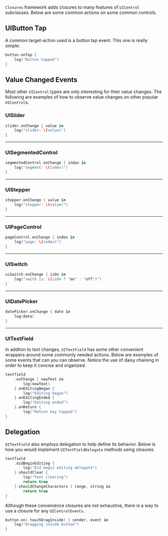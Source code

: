  `Closures` framework adds closures to many features of `UIControl` subclasses.
 Below are some common actions on some common controls.
 
## UIButton Tap
 
 A common target-action used is a button tap event. This one is
 really simple:

```swift
button.onTap {
    log("Button tapped")
}
```
## Value Changed Events
 Most other `UIControl` types are only interesting for their
 value changes. The following are examples of how to observe
 value changes on other popular `UIControl`s.

### UISlider

```swift
slider.onChange { value in
    log("slider: \(value)")
}
```

 * * * *
### UISegmentedControl

```swift
segmentedControl.onChange { index in
    log("segment: \(index)")
}
```

 * * * *
### UIStepper

```swift
stepper.onChange { value in
    log("stepper: \(value)")
}
```

 * * * *
### UIPageControl

```swift
pageControl.onChange { index in
    log("page: \(index)")
}
```

 * * * *
### UISwitch

```swift
uiSwitch.onChange { isOn in
    log("swith is: \(isOn ? "on" : "off")")
}
```

 * * * *
### UIDatePicker

```swift
datePicker.onChange { date in
    log(date)
}
```

 * * * *
### UITextField
 
 In addtion to text changes, `UITextField` has some other convenient wrappers
 around some commonly needed actions. Below are examples of some events that
 can you can observe. Notice the use of daisy chaining in order to keep it
 concise and organized.

```swift
textfield
    .onChange { newText in
        log(newText)
    }.onEditingBegan {
        log("Editing began")
    }.onEditingEnded {
        log("Editing ended")
    }.onReturn {
        log("Return key tapped")
}
```

## Delegation
 `UITextField` also employs delegation to help define its behavior. Below
 is how you would implement `UITextFieldDelegate` methods using closures.

```swift
textfield
    .didBeginEditing {
        log("Did begin editing delegate")
    }.shouldClear {
        log("Text clearing")
        return true
    }.shouldChangeCharacters { range, string in
        return true
}
```

 Although these convenience closures are not exhaustive, there is a way to
 use a closure for any `UIControlEvents`.

```swift
button.on(.touchDragInside) { sender, event in
    log("Dragging inside button")
}
```